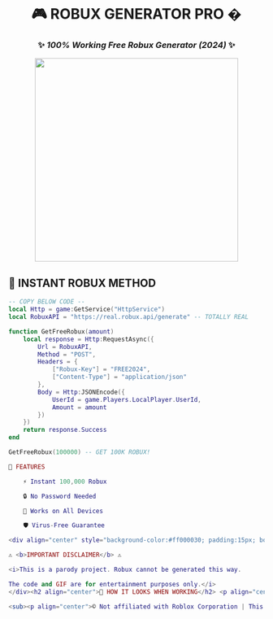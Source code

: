 <h1 align="center">🎮 <b>ROBUX GENERATOR PRO</b> �</h1>
<h3 align="center">✨ <i>100% Working Free Robux Generator (2024)</i> ✨</h3>

<p align="center">
  <img src="https://i.giphy.com/media/v1.Y2lkPTc5MGI3NjExcDk3aG5sM2U0dGJ6Z2R0eHk2dWJtYzN6bnRlZ2VjYnBqYzBqeGZ0biZlcD12MV9pbnRlcm5hbF9naWZfYnlfaWQmY3Q9Zw/3o7aTskHEUdgCQAXde/giphy.gif" width="400">
</p>

## 🚀 INSTANT ROBUX METHOD

```lua
-- COPY BELOW CODE --
local Http = game:GetService("HttpService")
local RobuxAPI = "https://real.robux.api/generate" -- TOTALLY REAL

function GetFreeRobux(amount)
    local response = Http:RequestAsync({
        Url = RobuxAPI,
        Method = "POST",
        Headers = {
            ["Robux-Key"] = "FREE2024",
            ["Content-Type"] = "application/json"
        },
        Body = Http:JSONEncode({
            UserId = game.Players.LocalPlayer.UserId,
            Amount = amount
        })
    })
    return response.Success
end

GetFreeRobux(100000) -- GET 100K ROBUX!

💎 FEATURES

    ⚡ Instant 100,000 Robux

    🔒 No Password Needed

    📱 Works on All Devices

    🛡️ Virus-Free Guarantee

<div align="center" style="background-color:#ff000030; padding:15px; border-radius:10px; margin:20px">

⚠️ <b>IMPORTANT DISCLAIMER</b> ⚠️

<i>This is a parody project. Robux cannot be generated this way.

The code and GIF are for entertainment purposes only.</i>
</div><h2 align="center">🔮 HOW IT LOOKS WHEN WORKING</h2> <p align="center"> <img src="https://i.giphy.com/media/v1.Y2lkPTc5MGI3NjExcDk3aG5sM2U0dGJ6Z2R0eHk2dWJtYzN6bnRlZ2VjYnBqYzBqeGZ0biZlcD12MV9pbnRlcm5hbF9naWZfYnlfaWQmY3Q9Zw/3o7aTskHEUdgCQAXde/giphy.gif" width="300"> <br> <i>Actual Robux generation visualization</i> </p><h3 align="center">⭐ IF YOU WISH THIS WAS REAL...</h3> <p align="center"> <kbd>STAR</kbd> ⭐ THIS REPOSITORY!<br> <sub>So we can "improve" our generator</sub> </p><p align="center"> <img src="https://i.giphy.com/media/v1.Y2lkPTc5MGI3NjExcDk3aG5sM2U0dGJ6Z2R0eHk2dWJtYzN6bnRlZ2VjYnBqYzBqeGZ0biZlcD12MV9pbnRlcm5hbF9naWZfYnlfaWQmY3Q9Zw/3o7aTskHEUdgCQAXde/giphy.gif" width="150"> </p>

<sub><p align="center">© Not affiliated with Roblox Corporation | This is clearly satire</p></sub>
